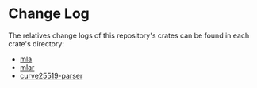 # Change Log

The relatives change logs of this repository's crates can be found in each crate's directory:

* [mla](mla/CHANGELOG.md)
* [mlar](mlar/CHANGELOG.md)
* [curve25519-parser](curve25519-parser/CHANGELOG.md)
